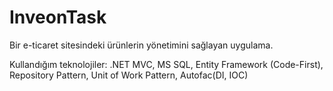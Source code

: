# InveonTask
Bir e-ticaret sitesindeki ürünlerin yönetimini sağlayan uygulama.

Kullandığım teknolojiler:
.NET MVC, MS SQL, Entity Framework (Code-First), Repository Pattern, Unit of Work Pattern, Autofac(DI, IOC)
